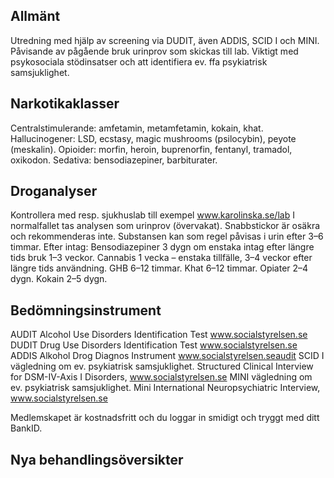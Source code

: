 ## Allmänt

Utredning med hjälp av screening via DUDIT, även ADDIS, SCID I och MINI. Påvisande av pågående bruk urinprov som skickas till lab. Viktigt med psykosociala stödinsatser och att identifiera ev. ffa psykiatrisk samsjuklighet.

## Narkotikaklasser

Centralstimulerande: amfetamin, metamfetamin, kokain, khat.
Hallucinogener: LSD, ecstasy, magic mushrooms (psilocybin), peyote (meskalin).
Opioider: morfin, heroin, buprenorfin, fentanyl, tramadol, oxikodon.
Sedativa: bensodiazepiner, barbiturater.

## Droganalyser

Kontrollera med resp. sjukhuslab till exempel www.karolinska.se/lab I normalfallet tas analysen som urinprov (övervakat). Snabbstickor är osäkra och rekommenderas inte. Substansen kan som regel påvisas i urin efter 3–6 timmar.
Efter intag: Bensodiazepiner 3 dygn om enstaka intag efter längre tids bruk 1–3 veckor. Cannabis 1 vecka – enstaka tillfälle, 3–4 veckor efter längre tids användning. GHB 6–12 timmar. Khat 6–12 timmar. Opiater 2–4 dygn. Kokain 2–5 dygn.

## Bedömningsinstrument

AUDIT Alcohol Use Disorders Identification Test www.socialstyrelsen.se
DUDIT Drug Use Disorders Identification Test www.socialstyrelsen.se
ADDIS Alkohol Drog Diagnos Instrument www.socialstyrelsen.seaudit
SCID I vägledning om ev. psykiatrisk samsjuklighet. Structured Clinical Interview for DSM-IV-Axis I Disorders, www.socialstyrelsen.se
MINI vägledning om ev. psykiatrisk samsjuklighet. Mini International Neuropsychiatric Interview, www.socialstyrelsen.se


Medlemskapet är kostnadsfritt och du loggar in smidigt och tryggt med ditt BankID.

## Nya behandlingsöversikter

